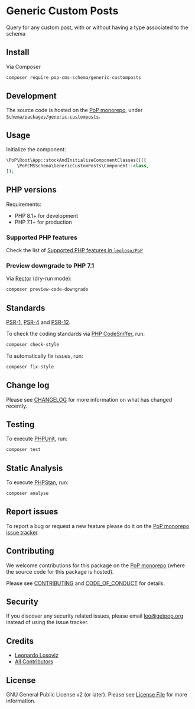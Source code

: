 # Generic Custom Posts

<!--
[![Build Status][ico-travis]][link-travis]
[![Quality Score][ico-code-quality]][link-code-quality]
[![Software License][ico-license]](LICENSE.md)
[![Latest Version on Packagist][ico-version]][link-packagist]
[![Coverage Status][ico-scrutinizer]][link-scrutinizer]
[![Total Downloads][ico-downloads]][link-downloads]
-->

Query for any custom post, with or without having a type associated to the schema

## Install

Via Composer

``` bash
composer require pop-cms-schema/generic-customposts
```

## Development

The source code is hosted on the [PoP monorepo](https://github.com/leoloso/PoP), under [`Schema/packages/generic-customposts`](https://github.com/leoloso/PoP/tree/master/layers/Schema/packages/generic-customposts).

## Usage

Initialize the component:

``` php
\PoP\Root\App::stockAndInitializeComponentClasses([([
    \PoPCMSSchema\GenericCustomPosts\Component::class,
]);
```

## PHP versions

Requirements:

- PHP 8.1+ for development
- PHP 7.1+ for production

### Supported PHP features

Check the list of [Supported PHP features in `leoloso/PoP`](https://github.com/leoloso/PoP/blob/master/docs/supported-php-features.md)

### Preview downgrade to PHP 7.1

Via [Rector](https://github.com/rectorphp/rector) (dry-run mode):

```bash
composer preview-code-downgrade
```

## Standards

[PSR-1](https://www.php-fig.org/psr/psr-1), [PSR-4](https://www.php-fig.org/psr/psr-4) and [PSR-12](https://www.php-fig.org/psr/psr-12).

To check the coding standards via [PHP CodeSniffer](https://github.com/squizlabs/PHP_CodeSniffer), run:

``` bash
composer check-style
```

To automatically fix issues, run:

``` bash
composer fix-style
```

## Change log

Please see [CHANGELOG](CHANGELOG.md) for more information on what has changed recently.

## Testing

To execute [PHPUnit](https://phpunit.de/), run:

``` bash
composer test
```

## Static Analysis

To execute [PHPStan](https://github.com/phpstan/phpstan), run:

``` bash
composer analyse
```

## Report issues

To report a bug or request a new feature please do it on the [PoP monorepo issue tracker](https://github.com/leoloso/PoP/issues).

## Contributing

We welcome contributions for this package on the [PoP monorepo](https://github.com/leoloso/PoP) (where the source code for this package is hosted).

Please see [CONTRIBUTING](CONTRIBUTING.md) and [CODE_OF_CONDUCT](CODE_OF_CONDUCT.md) for details.

## Security

If you discover any security related issues, please email leo@getpop.org instead of using the issue tracker.

## Credits

- [Leonardo Losoviz][link-author]
- [All Contributors][link-contributors]

## License

GNU General Public License v2 (or later). Please see [License File](LICENSE.md) for more information.

[ico-version]: https://img.shields.io/packagist/v/pop-cms-schema/generic-customposts.svg?style=flat-square
[ico-license]: https://img.shields.io/badge/license-GPLv2-brightgreen.svg?style=flat-square
[ico-travis]: https://img.shields.io/travis/pop-cms-schema/generic-customposts/master.svg?style=flat-square
[ico-scrutinizer]: https://img.shields.io/scrutinizer/coverage/g/pop-cms-schema/generic-customposts.svg?style=flat-square
[ico-code-quality]: https://img.shields.io/scrutinizer/g/pop-cms-schema/generic-customposts.svg?style=flat-square
[ico-downloads]: https://img.shields.io/packagist/dt/pop-cms-schema/generic-customposts.svg?style=flat-square

[link-packagist]: https://packagist.org/packages/pop-cms-schema/generic-customposts
[link-travis]: https://travis-ci.org/pop-cms-schema/generic-customposts
[link-scrutinizer]: https://scrutinizer-ci.com/g/pop-cms-schema/generic-customposts/code-structure
[link-code-quality]: https://scrutinizer-ci.com/g/pop-cms-schema/generic-customposts
[link-downloads]: https://packagist.org/packages/pop-cms-schema/generic-customposts
[link-author]: https://github.com/leoloso
[link-contributors]: ../../../../../../contributors
